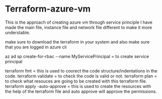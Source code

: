 # Terraform-azure-vm
This is the approach of creating azure vm through service principle
I have made the main file, instance file and network file different to make it more understable.

make sure to download the terraform in your system and also make sure that you are logged in azure cli

az ad sp create-for-rbac --name MyServicePrincipal      = to create service principal 


terraform fmt = this is used to coorect the code structure/indentations in the code.
terraform validate = to check the code is valid or not.
terraform plan = to check what resouces are going to be created with this terraform file.
terraform apply -auto-approve = this is used to create the resources with the help of the terraform file and auto approve will approve the permissions.
